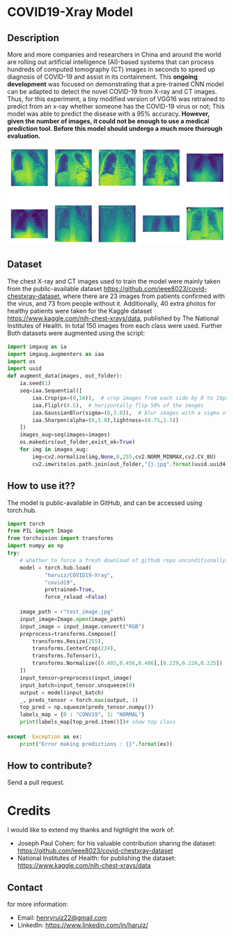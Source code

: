 # COVID19-Xray Model

## Description
More and more companies and researchers in China and around the world are rolling out artificial intelligence (AI)-based systems that can process hundreds of computed tomography (CT) images in seconds to speed up diagnosis of COVID-19 and assist in its containment.
This <b>ongoing development</b> was focused on demonstrating that a pre-trained CNN model can be adapted to detect the novel COVID-19 from X-ray and CT images. Thus, for this experiment, a tiny modified version of VGG16 was retrained to predict from an x-ray whether someone has the COVID-19 virus or not; This model was able to predict the disease with a 95% accuracy. <b>However, given the number of images, it could not be enough to use a medical prediction tool. Before this model should undergo a much more thorough evaluation.</b>

![Test image](image.png)

## Dataset
The chest X-ray and CT images used to train the model were mainly taken from the public-available dataset https://github.com/ieee8023/covid-chestxray-dataset, where there are 23 images from patients confirmed with the virus, and 73 from people without it. Additionally, 40 extra photos for healthy patients were taken for the Kaggle dataset https://www.kaggle.com/nih-chest-xrays/data, published by  The National Institutes of Health. In total 150 images from each class were used. Further Both datasets were augmented using the script:
````python
import imgaug as ia
import imgaug.augmenters as iaa
import os
import uuid
def augment_data(images, out_folder):
    ia.seed(1)
    seq=iaa.Sequential([
        iaa.Crop(px=(0,16)),  # crop images from each side by 0 to 16px (randomly chosen)
        iaa.Fliplr(0.5),  # horizontally flip 50% of the images
        iaa.GaussianBlur(sigma=(0,3.0)),  # blur images with a sigma of 0 to 3.0
        iaa.Sharpen(alpha=(0,1.0),lightness=(0.75,1.5))
    ])
    images_aug=seq(images=images)
    os.makedirs(out_folder,exist_ok=True)
    for img in images_aug:
        img=cv2.normalize(img,None,0,255,cv2.NORM_MINMAX,cv2.CV_8U)
        cv2.imwrite(os.path.join(out_folder,"{}.jpg".format(uuid.uuid4())),img)
````

## How to use it??

The model is public-available in GitHub, and can be accessed using torch.hub.

````python
import torch
from PIL import Image
from torchvision import transforms
import numpy as np
try:
    # whether to force a fresh download of github repo unconditionally. Default is False.
    model = torch.hub.load(
            "haruiz/COVID19-Xray",
            "covid19", 
            pretrained=True, 
            force_reload =False)

    image_path = r"test_image.jpg"
    input_image=Image.open(image_path)
    input_image = input_image.convert("RGB")
    preprocess=transforms.Compose([
        transforms.Resize(255),
        transforms.CenterCrop(224),
        transforms.ToTensor(),
        transforms.Normalize([0.485,0.456,0.406],[0.229,0.224,0.225])
    ])
    input_tensor=preprocess(input_image)
    input_batch=input_tensor.unsqueeze(0)
    output = model(input_batch)
    _, preds_tensor = torch.max(output, 1)
    top_pred = np.squeeze(preds_tensor.numpy())
    labels_map = {0 : "CONV19", 1: "NORMAL"}    
    print(labels_map[top_pred.item()])# show top class

except  Exception as ex:
    print("Error making predictions : {}".format(ex))
```` 

## How to contribute?
Send a pull request.

# Credits
I would like to extend my thanks and highlight the work of:

- Joseph Paul Cohen: for his valuable contribution sharing the dataset: https://github.com/ieee8023/covid-chestxray-dataset
- National Institutes of Health: for publishing the dataset: https://www.kaggle.com/nih-chest-xrays/data

## Contact
for more information:
- Email: henryruiz22@gmail.com
- LinkedIn:  https://www.linkedin.com/in/haruiz/

